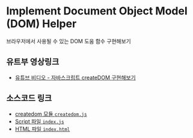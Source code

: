 # Implement Document Object Model (DOM) Helper

브라우저에서 사용될 수 있는 DOM 도움 함수 구현해보기

## 유트부 영상링크

- [유튜브 비디오 - 자바스크립트 createDOM 구현해보기](https://youtu.be/nj60nfvS5nA)

## 소스코드 링크

- [createdom 모듈 `createdom.js`](./src/helper/createdom.js)
- [Script 파일 `index.js`](./src/index.js)
- [HTML 파일 `index.html`](./index.html)
